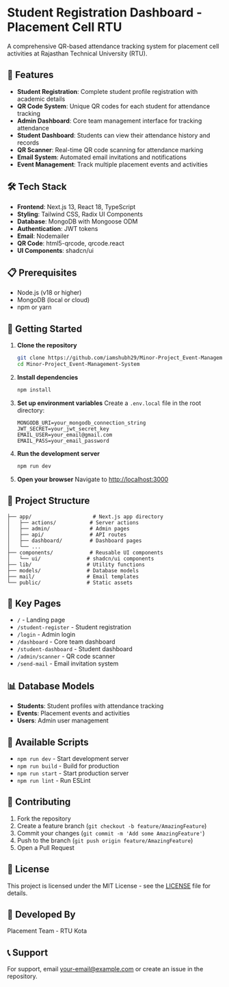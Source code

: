 # Student Registration Dashboard - Placement Cell RTU

A comprehensive QR-based attendance tracking system for placement cell activities at Rajasthan Technical University (RTU).

## 🚀 Features

- **Student Registration**: Complete student profile registration with academic details
- **QR Code System**: Unique QR codes for each student for attendance tracking
- **Admin Dashboard**: Core team management interface for tracking attendance
- **Student Dashboard**: Students can view their attendance history and records
- **QR Scanner**: Real-time QR code scanning for attendance marking
- **Email System**: Automated email invitations and notifications
- **Event Management**: Track multiple placement events and activities

## 🛠 Tech Stack

- **Frontend**: Next.js 13, React 18, TypeScript
- **Styling**: Tailwind CSS, Radix UI Components
- **Database**: MongoDB with Mongoose ODM
- **Authentication**: JWT tokens
- **Email**: Nodemailer
- **QR Code**: html5-qrcode, qrcode.react
- **UI Components**: shadcn/ui

## 📋 Prerequisites

- Node.js (v18 or higher)
- MongoDB (local or cloud)
- npm or yarn

## 🚀 Getting Started

1. **Clone the repository**
   ```bash
   git clone https://github.com/iamshubh29/Minor-Project_Event-Management-System.git
   cd Minor-Project_Event-Management-System
   ```

2. **Install dependencies**
   ```bash
   npm install
   ```

3. **Set up environment variables**
   Create a `.env.local` file in the root directory:
   ```env
   MONGODB_URI=your_mongodb_connection_string
   JWT_SECRET=your_jwt_secret_key
   EMAIL_USER=your_email@gmail.com
   EMAIL_PASS=your_email_password
   ```

4. **Run the development server**
   ```bash
   npm run dev
   ```

5. **Open your browser**
   Navigate to [http://localhost:3000](http://localhost:3000)

## 📁 Project Structure

```
├── app/                    # Next.js app directory
│   ├── actions/           # Server actions
│   ├── admin/             # Admin pages
│   ├── api/               # API routes
│   ├── dashboard/         # Dashboard pages
│   └── ...
├── components/            # Reusable UI components
│   └── ui/               # shadcn/ui components
├── lib/                  # Utility functions
├── models/               # Database models
├── mail/                 # Email templates
└── public/               # Static assets
```

## 🎯 Key Pages

- `/` - Landing page
- `/student-register` - Student registration
- `/login` - Admin login
- `/dashboard` - Core team dashboard
- `/student-dashboard` - Student dashboard
- `/admin/scanner` - QR code scanner
- `/send-mail` - Email invitation system

## 📊 Database Models

- **Students**: Student profiles with attendance tracking
- **Events**: Placement events and activities
- **Users**: Admin user management

## 🔧 Available Scripts

- `npm run dev` - Start development server
- `npm run build` - Build for production
- `npm run start` - Start production server
- `npm run lint` - Run ESLint

## 🤝 Contributing

1. Fork the repository
2. Create a feature branch (`git checkout -b feature/AmazingFeature`)
3. Commit your changes (`git commit -m 'Add some AmazingFeature'`)
4. Push to the branch (`git push origin feature/AmazingFeature`)
5. Open a Pull Request

## 📝 License

This project is licensed under the MIT License - see the [LICENSE](LICENSE) file for details.

## 👥 Developed By

Placement Team - RTU Kota

## 📞 Support

For support, email your-email@example.com or create an issue in the repository.
